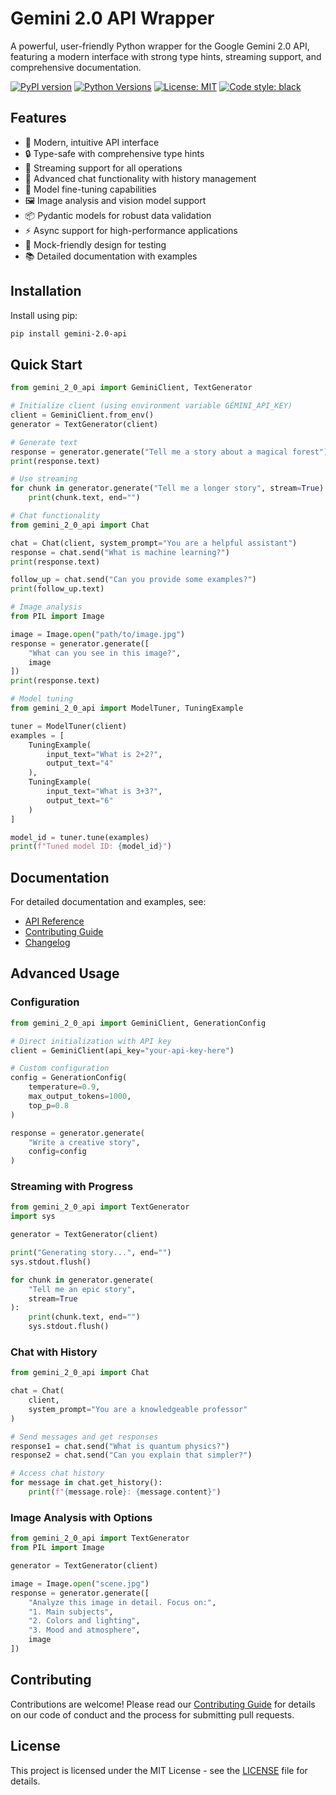 # Gemini 2.0 API Wrapper

A powerful, user-friendly Python wrapper for the Google Gemini 2.0 API, featuring a modern interface with strong type hints, streaming support, and comprehensive documentation.

[![PyPI version](https://badge.fury.io/py/gemini-2.0-api.svg)](https://badge.fury.io/py/gemini-2.0-api)
[![Python Versions](https://img.shields.io/pypi/pyversions/gemini-2.0-api.svg)](https://pypi.org/project/gemini-2.0-api/)
[![License: MIT](https://img.shields.io/badge/License-MIT-yellow.svg)](https://opensource.org/licenses/MIT)
[![Code style: black](https://img.shields.io/badge/code%20style-black-000000.svg)](https://github.com/psf/black)

## Features

- 🚀 Modern, intuitive API interface
- 🔒 Type-safe with comprehensive type hints
- 🌊 Streaming support for all operations
- 💬 Advanced chat functionality with history management
- 🎯 Model fine-tuning capabilities
- 🖼️ Image analysis and vision model support
- 📦 Pydantic models for robust data validation
- ⚡ Async support for high-performance applications
- 🔬 Mock-friendly design for testing
- 📚 Detailed documentation with examples

## Installation

Install using pip:

```bash
pip install gemini-2.0-api
```

## Quick Start

```python
from gemini_2_0_api import GeminiClient, TextGenerator

# Initialize client (using environment variable GEMINI_API_KEY)
client = GeminiClient.from_env()
generator = TextGenerator(client)

# Generate text
response = generator.generate("Tell me a story about a magical forest")
print(response.text)

# Use streaming
for chunk in generator.generate("Tell me a longer story", stream=True):
    print(chunk.text, end="")

# Chat functionality
from gemini_2_0_api import Chat

chat = Chat(client, system_prompt="You are a helpful assistant")
response = chat.send("What is machine learning?")
print(response.text)

follow_up = chat.send("Can you provide some examples?")
print(follow_up.text)

# Image analysis
from PIL import Image

image = Image.open("path/to/image.jpg")
response = generator.generate([
    "What can you see in this image?",
    image
])
print(response.text)

# Model tuning
from gemini_2_0_api import ModelTuner, TuningExample

tuner = ModelTuner(client)
examples = [
    TuningExample(
        input_text="What is 2+2?",
        output_text="4"
    ),
    TuningExample(
        input_text="What is 3+3?",
        output_text="6"
    )
]

model_id = tuner.tune(examples)
print(f"Tuned model ID: {model_id}")
```

## Documentation

For detailed documentation and examples, see:
- [API Reference](apiref.md)
- [Contributing Guide](CONTRIBUTING.md)
- [Changelog](CHANGELOG.md)

## Advanced Usage

### Configuration

```python
from gemini_2_0_api import GeminiClient, GenerationConfig

# Direct initialization with API key
client = GeminiClient(api_key="your-api-key-here")

# Custom configuration
config = GenerationConfig(
    temperature=0.9,
    max_output_tokens=1000,
    top_p=0.8
)

response = generator.generate(
    "Write a creative story",
    config=config
)
```

### Streaming with Progress

```python
from gemini_2_0_api import TextGenerator
import sys

generator = TextGenerator(client)

print("Generating story...", end="")
sys.stdout.flush()

for chunk in generator.generate(
    "Tell me an epic story",
    stream=True
):
    print(chunk.text, end="")
    sys.stdout.flush()
```

### Chat with History

```python
from gemini_2_0_api import Chat

chat = Chat(
    client,
    system_prompt="You are a knowledgeable professor"
)

# Send messages and get responses
response1 = chat.send("What is quantum physics?")
response2 = chat.send("Can you explain that simpler?")

# Access chat history
for message in chat.get_history():
    print(f"{message.role}: {message.content}")
```

### Image Analysis with Options

```python
from gemini_2_0_api import TextGenerator
from PIL import Image

generator = TextGenerator(client)

image = Image.open("scene.jpg")
response = generator.generate([
    "Analyze this image in detail. Focus on:",
    "1. Main subjects",
    "2. Colors and lighting",
    "3. Mood and atmosphere",
    image
])
```

## Contributing

Contributions are welcome! Please read our [Contributing Guide](CONTRIBUTING.md) for details on our code of conduct and the process for submitting pull requests.

## License

This project is licensed under the MIT License - see the [LICENSE](LICENSE) file for details.
